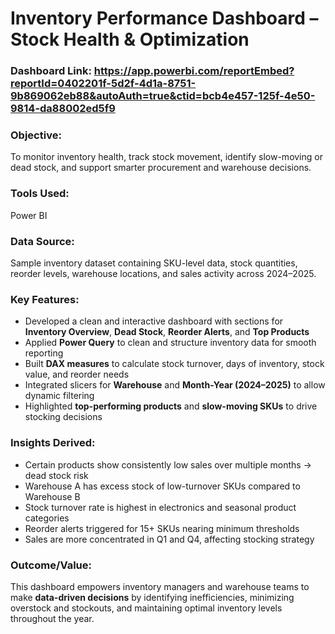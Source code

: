 # Inventory Performance Dashboard – Stock Health & Optimization

### Dashboard Link: **https://app.powerbi.com/reportEmbed?reportId=0402201f-5d2f-4d1a-8751-9b869062eb88&autoAuth=true&ctid=bcb4e457-125f-4e50-9814-da88002ed5f9**

### Objective: 
To monitor inventory health, track stock movement, identify slow-moving or dead stock, and support smarter procurement and warehouse decisions.

### Tools Used:  
Power BI

### Data Source:  
Sample inventory dataset containing SKU-level data, stock quantities, reorder levels, warehouse locations, and sales activity across 2024–2025.


### Key Features:

- Developed a clean and interactive dashboard with sections for **Inventory Overview**, **Dead Stock**, **Reorder Alerts**, and **Top Products**  
- Applied **Power Query** to clean and structure inventory data for smooth reporting  
- Built **DAX measures** to calculate stock turnover, days of inventory, stock value, and reorder needs  
- Integrated slicers for **Warehouse** and **Month-Year (2024–2025)** to allow dynamic filtering  
- Highlighted **top-performing products** and **slow-moving SKUs** to drive stocking decisions  


### Insights Derived:

- Certain products show consistently low sales over multiple months → dead stock risk  
- Warehouse A has excess stock of low-turnover SKUs compared to Warehouse B  
- Stock turnover rate is highest in electronics and seasonal product categories  
- Reorder alerts triggered for 15+ SKUs nearing minimum thresholds  
- Sales are more concentrated in Q1 and Q4, affecting stocking strategy


### Outcome/Value:  
This dashboard empowers inventory managers and warehouse teams to make **data-driven decisions** by identifying inefficiencies, minimizing overstock and stockouts, and maintaining optimal inventory levels throughout the year.
